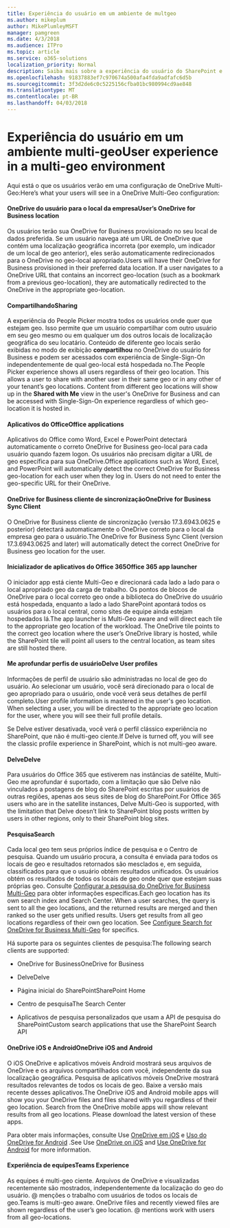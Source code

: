 ```yaml
---
title: Experiência do usuário em um ambiente de multgeo
ms.author: mikeplum
author: MikePlumleyMSFT
manager: pamgreen
ms.date: 4/3/2018
ms.audience: ITPro
ms.topic: article
ms.service: o365-solutions
localization_priority: Normal
description: Saiba mais sobre a experiência do usuário do SharePoint e OneDrive em um ambiente multi-geo.
ms.openlocfilehash: 91837883ef7c970674a500afa4fda9adfafc6d5b
ms.sourcegitcommit: 3f3d2de6c0c5225156cfba01bc980994cd9ae848
ms.translationtype: MT
ms.contentlocale: pt-BR
ms.lasthandoff: 04/03/2018
---
```

# <a name="user-experience-in-a-multi-geo-environment"></a><span data-ttu-id="f09b3-103">Experiência do usuário em um ambiente multi-geo</span><span class="sxs-lookup"><span data-stu-id="f09b3-103">User experience in a multi-geo environment</span></span>

<span data-ttu-id="f09b3-104">Aqui está o que os usuários verão em uma configuração de OneDrive Multi-Geo:</span><span class="sxs-lookup"><span data-stu-id="f09b3-104">Here’s what your users will see in a OneDrive Multi-Geo configuration:</span></span>

#### <a name="users-onedrive-for-business-location"></a><span data-ttu-id="f09b3-105">OneDrive do usuário para o local da empresa</span><span class="sxs-lookup"><span data-stu-id="f09b3-105">User’s OneDrive for Business location</span></span>

<span data-ttu-id="f09b3-p101">Os usuários terão sua OneDrive for Business provisionado no seu local de dados preferida. Se um usuário navega até um URL de OneDrive que contém uma localização geográfica incorreta (por exemplo, um indicador de um local de geo anterior), eles serão automaticamente redirecionados para o OneDrive no geo-local apropriado.</span><span class="sxs-lookup"><span data-stu-id="f09b3-p101">Users will have their OneDrive for Business provisioned in their preferred data location. If a user navigates to a OneDrive URL that contains an incorrect geo-location (such as a bookmark from a previous geo-location), they are automatically redirected to the OneDrive in the appropriate geo-location.</span></span>

#### <a name="sharing"></a><span data-ttu-id="f09b3-108">Compartilhando</span><span class="sxs-lookup"><span data-stu-id="f09b3-108">Sharing</span></span>

<span data-ttu-id="f09b3-p102">A experiência do People Picker mostra todos os usuários onde quer que estejam geo. Isso permite que um usuário compartilhar com outro usuário em seu geo mesmo ou em qualquer um dos outros locais de localização geográfica do seu locatário. Conteúdo de diferente geo locais serão exibidas no modo de exibição **compartilhou** no OneDrive do usuário for Business e podem ser acessados com experiência de Single-Sign-On independentemente de qual geo-local está hospedada no.</span><span class="sxs-lookup"><span data-stu-id="f09b3-p102">The People Picker experience shows all users regardless of their geo location. This allows a user to share with another user in their same geo or in any other of your tenant’s geo locations. Content from different geo locations will show up in the **Shared with Me** view in the user's OneDrive for Business and can be accessed with Single-Sign-On experience regardless of which geo-location it is hosted in.</span></span>

#### <a name="office-applications"></a><span data-ttu-id="f09b3-112">Aplicativos do Office</span><span class="sxs-lookup"><span data-stu-id="f09b3-112">Office applications</span></span>

<span data-ttu-id="f09b3-p103">Aplicativos do Office como Word, Excel e PowerPoint detectará automaticamente o correto OneDrive for Business geo-local para cada usuário quando fazem logon. Os usuários não precisam digitar a URL de geo específica para sua OneDrive.</span><span class="sxs-lookup"><span data-stu-id="f09b3-p103">Office applications such as Word, Excel, and PowerPoint will automatically detect the correct OneDrive for Business geo-location for each user when they log in. Users do not need to enter the geo-specific URL for their OneDrive.</span></span>

#### <a name="onedrive-for-business-sync-client"></a><span data-ttu-id="f09b3-115">OneDrive for Business cliente de sincronização</span><span class="sxs-lookup"><span data-stu-id="f09b3-115">OneDrive for Business Sync Client</span></span>

<span data-ttu-id="f09b3-116">O OneDrive for Business cliente de sincronização (versão 17.3.6943.0625 e posterior) detectará automaticamente o OneDrive correto para o local da empresa geo para o usuário.</span><span class="sxs-lookup"><span data-stu-id="f09b3-116">The OneDrive for Business Sync Client (version 17.3.6943.0625 and later) will automatically detect the correct OneDrive for Business geo location for the user.</span></span>

#### <a name="office-365-app-launcher"></a><span data-ttu-id="f09b3-117">Inicializador de aplicativos do Office 365</span><span class="sxs-lookup"><span data-stu-id="f09b3-117">Office 365 app launcher</span></span>

<span data-ttu-id="f09b3-p104">O iniciador app está ciente Multi-Geo e direcionará cada lado a lado para o local apropriado geo da carga de trabalho. Os pontos de blocos de OneDrive para o local correto geo onde a biblioteca do OneDrive do usuário está hospedada, enquanto a lado a lado SharePoint apontará todos os usuários para o local central, como sites de equipe ainda estejam hospedados lá.</span><span class="sxs-lookup"><span data-stu-id="f09b3-p104">The app launcher is Multi-Geo aware and will direct each tile to the appropriate geo location of the workload. The OneDrive tile points to the correct geo location where the user’s OneDrive library is hosted, while the SharePoint tile will point all users to the central location, as team sites are still hosted there.</span></span>

#### <a name="delve-user-profiles"></a><span data-ttu-id="f09b3-120">Me aprofundar perfis de usuário</span><span class="sxs-lookup"><span data-stu-id="f09b3-120">Delve User profiles</span></span>

<span data-ttu-id="f09b3-p105">Informações de perfil de usuário são administradas no local de geo do usuário. Ao selecionar um usuário, você será direcionado para o local de geo apropriado para o usuário, onde você verá seus detalhes de perfil completo.</span><span class="sxs-lookup"><span data-stu-id="f09b3-p105">User profile information is mastered in the user's geo location. When selecting a user, you will be directed to the appropriate geo location for the user, where you will see their full profile details.</span></span>

<span data-ttu-id="f09b3-123">Se Delve estiver desativada, você verá o perfil clássico experiência no SharePoint, que não é multi-geo ciente.</span><span class="sxs-lookup"><span data-stu-id="f09b3-123">If Delve is turned off, you will see the classic profile experience in SharePoint, which is not multi-geo aware.</span></span>

#### <a name="delve"></a><span data-ttu-id="f09b3-124">Delve</span><span class="sxs-lookup"><span data-stu-id="f09b3-124">Delve</span></span>

<span data-ttu-id="f09b3-125">Para usuários do Office 365 que estiverem nas instâncias de satélite, Multi-Geo me aprofundar é suportado, com a limitação que são Delve não vinculados a postagens de blog do SharePoint escritas por usuários de outras regiões, apenas aos seus sites de blog do SharePoint.</span><span class="sxs-lookup"><span data-stu-id="f09b3-125">For Office 365 users who are in the satellite instances, Delve Multi-Geo is supported, with the limitation that Delve doesn’t link to SharePoint blog posts written by users in other regions, only to their SharePoint blog sites.</span></span>

#### <a name="search"></a><span data-ttu-id="f09b3-126">Pesquisa</span><span class="sxs-lookup"><span data-stu-id="f09b3-126">Search</span></span>

<span data-ttu-id="f09b3-p106">Cada local geo tem seus próprios índice de pesquisa e o Centro de pesquisa. Quando um usuário procura, a consulta é enviada para todos os locais de geo e resultados retornados são mesclados e, em seguida, classificados para que o usuário obtém resultados unificados. Os usuários obtém os resultados de todos os locais de geo onde quer que estejam suas próprias geo. Consulte [Configurar a pesquisa do OneDrive for Business Multi-Geo](configure-search-for-multi-geo.md) para obter informações específicas.</span><span class="sxs-lookup"><span data-stu-id="f09b3-p106">Each geo location has its own search index and Search Center. When a user searches, the query is sent to all the geo locations, and the returned results are merged and then ranked so the user gets unified results. Users get results from all geo locations regardless of their own geo location. See [Configure Search for OneDrive for Business Multi-Geo](configure-search-for-multi-geo.md) for specifics.</span></span>

<span data-ttu-id="f09b3-131">Há suporte para os seguintes clientes de pesquisa:</span><span class="sxs-lookup"><span data-stu-id="f09b3-131">The following search clients are supported:</span></span>

-   <span data-ttu-id="f09b3-132">OneDrive for Business</span><span class="sxs-lookup"><span data-stu-id="f09b3-132">OneDrive for Business</span></span>

-   <span data-ttu-id="f09b3-133">Delve</span><span class="sxs-lookup"><span data-stu-id="f09b3-133">Delve</span></span>

-   <span data-ttu-id="f09b3-134">Página inicial do SharePoint</span><span class="sxs-lookup"><span data-stu-id="f09b3-134">SharePoint Home</span></span>

-   <span data-ttu-id="f09b3-135">Centro de pesquisa</span><span class="sxs-lookup"><span data-stu-id="f09b3-135">The Search Center</span></span>

-   <span data-ttu-id="f09b3-136">Aplicativos de pesquisa personalizados que usam a API de pesquisa do SharePoint</span><span class="sxs-lookup"><span data-stu-id="f09b3-136">Custom search applications that use the SharePoint Search API</span></span>

#### <a name="onedrive-ios-and-android"></a><span data-ttu-id="f09b3-137">OneDrive iOS e Android</span><span class="sxs-lookup"><span data-stu-id="f09b3-137">OneDrive iOS and Android</span></span> 

<span data-ttu-id="f09b3-p107">O iOS OneDrive e aplicativos móveis Android mostrará seus arquivos de OneDrive e os arquivos compartilhados com você, independente da sua localização geográfica. Pesquisa de aplicativos móveis OneDrive mostrará resultados relevantes de todos os locais de geo. Baixe a versão mais recente desses aplicativos.</span><span class="sxs-lookup"><span data-stu-id="f09b3-p107">The OneDrive iOS and Android mobile apps will show you your OneDrive files and files shared with you regardless of their geo location. Search from the OneDrive mobile apps will show relevant results from all geo locations. Please download the latest version of these apps.</span></span>

<span data-ttu-id="f09b3-141">Para obter mais informações, consulte Use [OneDrive em iOS](https://support.office.com/article/08d5c5b2-ccc6-40eb-a244-fe3597a3c247) e [Uso do OneDrive for Android](https://support.office.com/article/eee1d31c-792d-41d4-8132-f9621b39eb36) .</span><span class="sxs-lookup"><span data-stu-id="f09b3-141">See Use [OneDrive on iOS](https://support.office.com/article/08d5c5b2-ccc6-40eb-a244-fe3597a3c247) and [Use OneDrive for Android](https://support.office.com/article/eee1d31c-792d-41d4-8132-f9621b39eb36) for more information.</span></span>

#### <a name="teams-experience"></a><span data-ttu-id="f09b3-142">Experiência de equipes</span><span class="sxs-lookup"><span data-stu-id="f09b3-142">Teams Experience</span></span>

<span data-ttu-id="f09b3-p108">As equipes é multi-geo ciente. Arquivos de OneDrive e visualizadas recentemente são mostrados, independentemente da localização do geo do usuário. @ menções o trabalho com usuários de todos os locais de geo.</span><span class="sxs-lookup"><span data-stu-id="f09b3-p108">Teams is multi-geo aware. OneDrive files and recently viewed files are shown regardless of the user’s geo location. @ mentions work with users from all geo-locations.</span></span>
